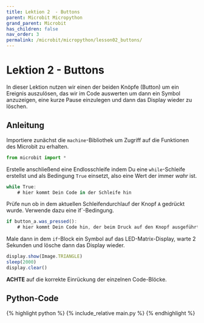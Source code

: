 ```yaml
---
title: Lektion 2  - Buttons
parent: Microbit Micropython
grand_parent: Microbit
has_children: false
nav_order: 3
permalink: /microbit/micropython/lesson02_buttons/
---
```


# Lektion 2 - Buttons

In dieser Lektion nutzen wir einen der beiden Knöpfe (Button) um ein Ereignis auszulösen, das wir im Code auswerten um dann ein Symbol anzuzeigen, eine kurze Pause einzulegen und dann das Display wieder zu löschen.

## Anleitung

Importiere zunächst die `machine`-Bibliothek um Zugriff auf die Funktionen des Microbit zu erhalten.

```js
from microbit import *
```

Erstelle anschließend eine Endlosschleife indem Du eine `while`-Schleife erstellst und als Bedingung `True` einsetzt, also eine Wert der immer _wahr_ ist.

```js
while True:
    # hier kommt Dein Code in der Schleife hin
```

Prüfe nun ob in dem aktuellen Schleifendurchlauf der Knopf `A` gedrückt wurde. Verwende dazu eine ìf`-Bedingung.

```js
if button_a.was_pressed():
    # hier kommt Dein Code hin, der beim Druck auf den Knopf ausgeführt wird
```

Male dann in dem `if`-Block ein Symbol auf das LED-Matrix-Display, warte 2 Sekunden und lösche dann das Display wieder.

```js
display.show(Image.TRIANGLE)
sleep(2000)
display.clear()
```

__ACHTE__ auf die korrekte Einrückung der einzelnen Code-Blöcke.

## Python-Code

{% highlight python %}
    {% include_relative main.py %}
{% endhighlight %}
